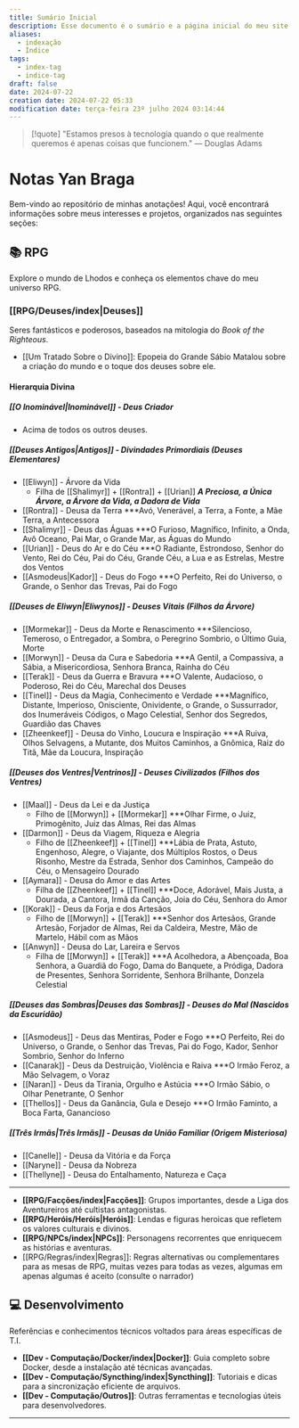 ```yaml
---
title: Sumário Inicial
description: Esse documento é o sumário e a página inicial do meu site baseado nas anotações do Obsidian.
aliases:
  - indexação
  - Índice
tags:
  - index-tag
  - indice-tag
draft: false
date: 2024-07-22
creation date: 2024-07-22 05:33
modification date: terça-feira 23º julho 2024 03:14:44
---
```


> [!quote] "Estamos presos à tecnologia quando o que realmente queremos é apenas coisas que funcionem."
> — Douglas Adams

# Notas Yan Braga

Bem-vindo ao repositório de minhas anotações! Aqui, você encontrará informações sobre meus interesses e projetos, organizados nas seguintes seções:

## 📚 RPG

Explore o mundo de Lhodos e conheça os elementos chave do meu universo RPG.

 ### [[RPG/Deuses/index|Deuses]]
 Seres fantásticos e poderosos, baseados na mitologia do *Book of the Righteous*.
 - [[Um Tratado Sobre o Divino]]: Epopeia do Grande Sábio Matalou sobre a criação do mundo e o toque dos deuses sobre ele.

#### Hierarquia Divina

##### [[O Inominável|Inominável]] - Deus Criador
- Acima de todos os outros deuses.

##### [[Deuses Antigos|Antigos]] - Divindades Primordiais (Deuses Elementares)
- [[Eliwyn]] - Árvore da Vida
	- Filha de [[Shalimyr]] + [[Rontra]] + [[Urian]]
	***A Preciosa, a Única Árvore, a Árvore da Vida, a Dadora de Vida***
- [[Rontra]] - Deusa da Terra
	***Avó, Venerável, a Terra, a Fonte, a Mãe Terra, a Antecessora
- [[Shalimyr]] - Deus das Águas
	***O Furioso, Magnífico, Infinito, a Onda, Avô Oceano, Pai Mar, o Grande Mar, as Águas do Mundo
- [[Urian]] - Deus do Ar e do Céu
	***O Radiante, Estrondoso, Senhor do Vento, Rei do Céu, Pai do Céu, Grande Céu, a Lua e as Estrelas, Mestre dos Ventos
- [[Asmodeus|Kador]] - Deus do Fogo
	***O Perfeito, Rei do Universo, o Grande, o Senhor das Trevas, Pai do Fogo

##### [[Deuses de Eliwyn|Eliwynos]] - Deuses Vitais (Filhos da Árvore)
- [[Mormekar]] - Deus da Morte e Renascimento
	***Silencioso, Temeroso, o Entregador, a Sombra, o Peregrino Sombrio, o Último Guia, Morte
- [[Morwyn]] - Deusa da Cura e Sabedoria
	***A Gentil, a Compassiva, a Sábia, a Misericordiosa, Senhora Branca, Rainha do Céu
- [[Terak]] - Deus da Guerra e Bravura
	***O Valente, Audacioso, o Poderoso, Rei do Céu, Marechal dos Deuses
- [[Tinel]] - Deus da Magia, Conhecimento e Verdade
	***Magnífico, Distante, Imperioso, Onisciente, Onividente, o Grande, o Sussurrador, dos Inumeráveis Códigos, o Mago Celestial, Senhor dos Segredos, Guardião das Chaves
- [[Zheenkeef]] - Deusa do Vinho, Loucura e Inspiração
	***A Ruiva, Olhos Selvagens, a Mutante, dos Muitos Caminhos, a Gnômica, Raiz do Titã, Mãe da Loucura, Inspiração

##### [[Deuses dos Ventres|Ventrinos]] - Deuses Civilizados (Filhos dos Ventres)
- [[Maal]] - Deus da Lei e da Justiça
	- Filho de [[Morwyn]] + [[Mormekar]]
	***Olhar Firme, o Juiz, Primogênito, Juiz das Almas, Rei das Almas
- [[Darmon]] - Deus da Viagem, Riqueza e Alegria
	- Filho de [[Zheenkeef]] + [[Tinel]]
	***Lábia de Prata, Astuto, Engenhoso, Alegre, o Viajante, dos Múltiplos Rostos, o Deus Risonho, Mestre da Estrada, Senhor dos Caminhos, Campeão do Céu, o Mensageiro Dourado
- [[Aymara]] - Deusa do Amor e das Artes
	- Filha de [[Zheenkeef]] + [[Tinel]]
	***Doce, Adorável, Mais Justa, a Dourada, a Cantora, Irmã da Canção, Joia do Céu, Senhora do Amor
- [[Korak]] - Deus da Forja e dos Artesãos
	- Filho de [[Morwyn]] + [[Terak]]
	***Senhor dos Artesãos, Grande Artesão, Forjador de Almas, Rei da Caldeira, Mestre, Mão de Martelo, Hábil com as Mãos
- [[Anwyn]] - Deusa do Lar, Lareira e Servos
	- Filha de [[Morwyn]] + [[Terak]]
	***A Acolhedora, a Abençoada, Boa Senhora, a Guardiã do Fogo, Dama do Banquete, a Pródiga, Dadora de Presentes, Senhora Sorridente, Senhora Brilhante, Donzela Celestial

##### [[Deuses das Sombras|Deuses das Sombras]] - Deuses do Mal (Nascidos da Escuridão)
- [[Asmodeus]] - Deus das Mentiras, Poder e Fogo
	***O Perfeito, Rei do Universo, o Grande, o Senhor das Trevas, Pai do Fogo, Kador, Senhor Sombrio, Senhor do Inferno
- [[Canarak]] - Deus da Destruição, Violência e Raiva
	***O Irmão Feroz, a Mão Selvagem, o Voraz
- [[Naran]] - Deus da Tirania, Orgulho e Astúcia
	***O Irmão Sábio, o Olhar Penetrante, O Senhor
- [[Thellos]] - Deus da Ganância, Gula e Desejo
	***O Irmão Faminto, a Boca Farta, Ganancioso

##### [[Três Irmãs|Três Irmãs]] - Deusas da União Familiar (Origem Misteriosa)
- [[Canelle]] - Deusa da Vitória e da Força
- [[Naryne]] - Deusa da Nobreza
- [[Thellyne]] - Deusa do Entalhamento, Natureza e Caça

- - -

- **[[RPG/Facções/index|Facções]]**: Grupos importantes, desde a Liga dos Aventureiros até cultistas antagonistas.
- **[[RPG/Heróis/Heróis|Heróis]]**: Lendas e figuras heroicas que refletem os valores culturais e divinos.
- **[[RPG/NPCs/index|NPCs]]**: Personagens recorrentes que enriquecem as histórias e aventuras.
- [[RPG/Regras/index|Regras]]: Regras alternativas ou complementares para as mesas de RPG, muitas vezes para todas as vezes, algumas em apenas algumas é aceito (consulte o narrador)


## 💻 Desenvolvimento

Referências e conhecimentos técnicos voltados para áreas específicas de T.I.

- **[[Dev - Computação/Docker/index|Docker]]**: Guia completo sobre Docker, desde a instalação até técnicas avançadas.
- **[[Dev - Computação/Syncthing/index|Syncthing]]**: Tutoriais e dicas para a sincronização eficiente de arquivos.
- **[[Dev - Computação/Outros]]**: Outras ferramentas e tecnologias úteis para desenvolvedores.

---